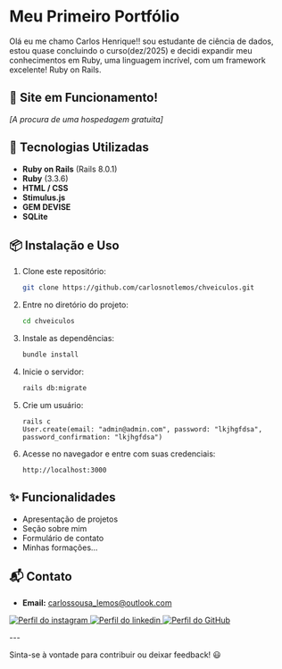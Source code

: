 # Meu Primeiro Portfólio

  Olá eu me chamo Carlos Henrique!! sou estudante de ciência de dados, estou quase 
concluindo o curso(dez/2025) e decidi expandir meu conhecimentos em Ruby, uma 
linguagem incrível, com um framework excelente! Ruby on Rails.

## 🎨 Site em Funcionamento!

*[A procura de uma hospedagem gratuita]*

## 🚀 Tecnologias Utilizadas

- **Ruby on Rails** (Rails 8.0.1)
- **Ruby** (3.3.6)
- **HTML / CSS**
- **Stimulus.js**
- **GEM DEVISE**
- **SQLite**

## 📦 Instalação e Uso

1. Clone este repositório:
   ```sh
   git clone https://github.com/carlosnotlemos/chveiculos.git
   ```
2. Entre no diretório do projeto:
   ```sh
   cd chveiculos
   ```
3. Instale as dependências:
   ```sh
   bundle install
   ```
4. Inicie o servidor:
   ```sh
   rails db:migrate
   ```
5. Crie um usuário:
   ```
   rails c
   User.create(email: "admin@admin.com", password: "lkjhgfdsa", password_confirmation: "lkjhgfdsa")
   ```
6. Acesse no navegador e entre com suas credenciais:
   ```
   http://localhost:3000
   ```
## ✨ Funcionalidades

- Apresentação de projetos
- Seção sobre mim
- Formulário de contato
- Minhas formações...

## 📬 Contato

- **Email:** carlossousa_lemos@outlook.com  
<p align="left">
    <a href="https://www.instagram.com/carlim_11">
        <img 
            alt="Perfil do instagram" 
            title="Instagram" 
            src="https://skillicons.dev/icons?i=instagram"
        />
    </a>
    <a href="https://www.linkedin.com/in/carlos-henrique-b33b78191">
        <img 
            alt="Perfil do linkedin" 
            title="Linkedin" 
            src="https://skillicons.dev/icons?i=linkedin"
        />
    </a>
    <a href="https://github.com/login?return_to=https%3A%2F%2Fgithub.com%2Fcarlosnotlemos" >
        <img 
            alt="Perfil do GitHub" 
            title="GitHub" 
            src="https://skillicons.dev/icons?i=github"
        />
    </a>
</p>
---

Sinta-se à vontade para contribuir ou deixar feedback! 😃

